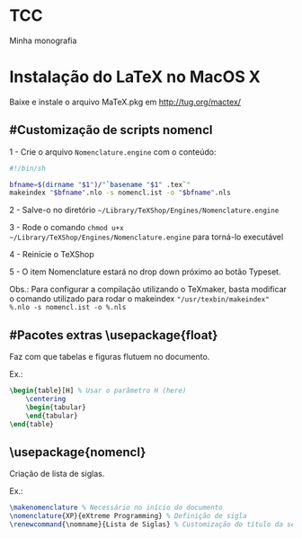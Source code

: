 TCC
===

Minha monografia

# Instalação do LaTeX no MacOS X
Baixe e instale o arquivo MaTeX.pkg em http://tug.org/mactex/

#Customização de scripts
nomencl
-------

1 - Crie o arquivo `Nomenclature.engine` com o conteúdo:
```bash
#!/bin/sh

bfname=$(dirname "$1")/"`basename "$1" .tex`"
makeindex "$bfname".nlo -s nomencl.ist -o "$bfname".nls
```

2 - Salve-o no diretório `~/Library/TeXShop/Engines/Nomenclature.engine`

3 - Rode o comando `chmod u+x ~/Library/TeXShop/Engines/Nomenclature.engine` para torná-lo executável

4 - Reinicie o TeXShop

5 - O item Nomenclature estará no drop down próximo ao botão Typeset.

Obs.: Para configurar a compilação utilizando o TeXmaker, basta modificar o comando utilizado para rodar o makeindex `"/usr/texbin/makeindex" %.nlo -s nomencl.ist -o %.nls`

#Pacotes extras
\usepackage{float}
------------------
Faz com que tabelas e figuras flutuem no documento.

Ex.:
```LaTeX
\begin{table}[H] % Usar o parâmetro H (here)
	\centering
	\begin{tabular}
	\end{tabular}
\end{table}
```
\usepackage{nomencl}
--------------------
Criação de lista de siglas.

Ex.:
```LaTeX
\makenomenclature % Necessário no início do documento
\nomenclature{XP}{eXtreme Programming} % Definição de sigla
\renewcommand{\nomname}{Lista de Siglas} % Customização do título da sessão de siglas
```

